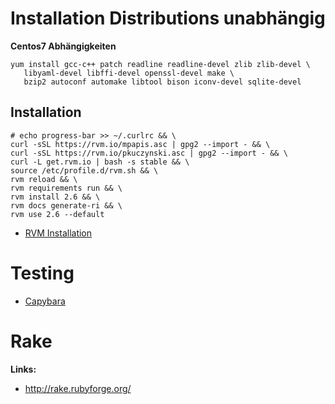 # Installation Distributions unabhängig
**Centos7 Abhängigkeiten** 
```
yum install gcc-c++ patch readline readline-devel zlib zlib-devel \
   libyaml-devel libffi-devel openssl-devel make \
   bzip2 autoconf automake libtool bison iconv-devel sqlite-devel
```

## Installation
```
# echo progress-bar >> ~/.curlrc && \
curl -sSL https://rvm.io/mpapis.asc | gpg2 --import - && \
curl -sSL https://rvm.io/pkuczynski.asc | gpg2 --import - && \
curl -L get.rvm.io | bash -s stable && \
source /etc/profile.d/rvm.sh && \
rvm reload && \
rvm requirements run && \
rvm install 2.6 && \
rvm docs generate-ri && \
rvm use 2.6 --default
```

* [RVM Installation](https://rvm.io/rvm/install)

Testing
===

* [Capybara](http://teamcapybara.github.io/capybara/)


Rake
====


**Links:**

*  http://rake.rubyforge.org/